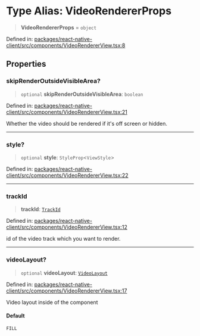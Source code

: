 # Type Alias: VideoRendererProps

> **VideoRendererProps** = `object`

Defined in: [packages/react-native-client/src/components/VideoRendererView.tsx:8](https://github.com/fishjam-cloud/mobile-client-sdk/blob/76d05a6e62b137b02043a8a00ca762ff218a64b5/packages/react-native-client/src/components/VideoRendererView.tsx#L8)

## Properties

### skipRenderOutsideVisibleArea?

> `optional` **skipRenderOutsideVisibleArea**: `boolean`

Defined in: [packages/react-native-client/src/components/VideoRendererView.tsx:21](https://github.com/fishjam-cloud/mobile-client-sdk/blob/76d05a6e62b137b02043a8a00ca762ff218a64b5/packages/react-native-client/src/components/VideoRendererView.tsx#L21)

Whether the video should be rendered if it's off screen or hidden.

***

### style?

> `optional` **style**: `StyleProp`\<`ViewStyle`\>

Defined in: [packages/react-native-client/src/components/VideoRendererView.tsx:22](https://github.com/fishjam-cloud/mobile-client-sdk/blob/76d05a6e62b137b02043a8a00ca762ff218a64b5/packages/react-native-client/src/components/VideoRendererView.tsx#L22)

***

### trackId

> **trackId**: [`TrackId`](TrackId.md)

Defined in: [packages/react-native-client/src/components/VideoRendererView.tsx:12](https://github.com/fishjam-cloud/mobile-client-sdk/blob/76d05a6e62b137b02043a8a00ca762ff218a64b5/packages/react-native-client/src/components/VideoRendererView.tsx#L12)

id of the video track which you want to render.

***

### videoLayout?

> `optional` **videoLayout**: [`VideoLayout`](VideoLayout.md)

Defined in: [packages/react-native-client/src/components/VideoRendererView.tsx:17](https://github.com/fishjam-cloud/mobile-client-sdk/blob/76d05a6e62b137b02043a8a00ca762ff218a64b5/packages/react-native-client/src/components/VideoRendererView.tsx#L17)

Video layout inside of the component

#### Default

`FILL`

